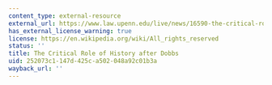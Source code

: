 ```yaml
---
content_type: external-resource
external_url: https://www.law.upenn.edu/live/news/16590-the-critical-role-of-history-after-dobbs
has_external_license_warning: true
license: https://en.wikipedia.org/wiki/All_rights_reserved
status: ''
title: The Critical Role of History after Dobbs
uid: 252073c1-147d-425c-a502-048a92c01b3a
wayback_url: ''
---
```

